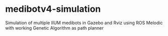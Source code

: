 # medibotv4-simulation
Simulation of multiple IIUM medibots in Gazebo and Rviz using ROS Melodic with working Genetic Algorithm as path planner
